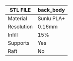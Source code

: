 | STL FILE       |  back_body  |
|----------------|-------------|
| Material       | Sunlu PLA+  |
| Resolution     | 0.16mm      |
| Infill         | 15%         |
| Supports       | Yes         |
| Raft           | No          | 
